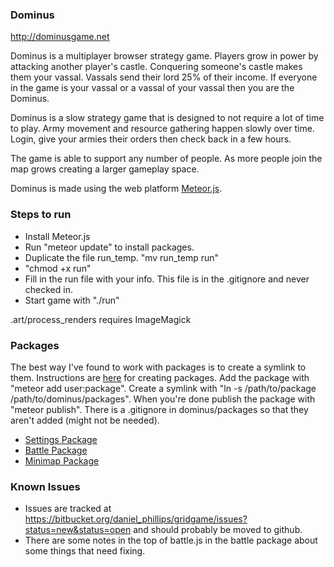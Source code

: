 ### Dominus ###
http://dominusgame.net

Dominus is a multiplayer browser strategy game.  Players grow in power by attacking another player's castle.  Conquering someone's castle makes them your vassal.  Vassals send their lord 25% of their income.  If everyone in the game is your vassal or a vassal of your vassal then you are the Dominus.

Dominus is a slow strategy game that is designed to not require a lot of time to play.  Army movement and resource gathering happen slowly over time.  Login, give your armies their orders then check back in a few hours.

The game is able to support any number of people.  As more people join the map grows creating a larger gameplay space.

Dominus is made using the web platform <a href="http://meteor.com">Meteor.js</a>.


### Steps to run ###

* Install Meteor.js
* Run "meteor update" to install packages.
* Duplicate the file run_temp.  "mv run_temp run"
* "chmod +x run"
* Fill in the run file with your info.  This file is in the .gitignore and never checked in.
* Start game with "./run"

.art/process_renders requires ImageMagick


### Packages ###

The best way I've found to work with packages is to create a symlink to them.  Instructions are <a href="https://meteor.hackpad.com/Unipackage-tvas8pXYMOW">here</a> for creating packages.  Add the package with "meteor add user:package".  Create a symlink with "ln -s /path/to/package /path/to/dominus/packages".  When you're done publish the package with "meteor publish".  There is a .gitignore in dominus/packages so that they aren't added (might not be needed).

* <a href="https://github.com/dan335/dominus-settings">Settings Package</a>
* <a href="https://github.com/dan335/dominus-battle">Battle Package</a>
* <a href="https://github.com/dan335/dominus-minimap">Minimap Package</a>


### Known Issues ###

* Issues are tracked at https://bitbucket.org/daniel_phillips/gridgame/issues?status=new&status=open and should probably be moved to github.
* There are some notes in the top of battle.js in the battle package about some things that need fixing.
